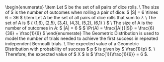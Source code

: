 \begin{enumerate}
\item Let S be the set of all pairs of dice rolls. \\
The size of S is the number of outcomes when rolling a pair of dice: $ |S| = 6 \times 6 = 36 $
	\item Let A be the set of all pairs of dice rolls that sum to 7. \\
	      The set of A is $ \{ (1,6), (2,5), (3,4), (4,3), (5,2), (6,1) \} $ \\
	      The size of A is the number of outcomes in $A$: $ |A| = 6 $
$ \Pr(A) = \frac{|A|}{|S|} = \frac{6}{36} = \frac{1}{6} $
\end{enumerate}
The Geometric Distribution is used to model the number of trials needed to achieve the first success in repeated independent Bernoulli trials. \\
The expected value of a Geometric Distribution with probability of success $ p $ is given by $ \frac{1}{p} $. \\
Therefore, the expected value of $ X $ is $ \frac{1}{\frac{1}{6}} = 6 $.
